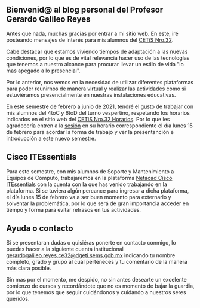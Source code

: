 ## Bienvenid@ al blog personal del Profesor Gerardo Galileo Reyes

Antes que nada, muchas gracias por entrar a mi sitio web. En este, iré posteando mensajes de interés para mis alumnos del [CETiS Nro.32](http://cetis32.edu.mx).

Cabe destacar que estamos viviendo tiempos de adaptación a las nuevas condiciones, por lo que es de vital relevancia hacer uso de las tecnologías que tenemos a nuestro alcance para procurar llevar un estilo de vida "lo mas apegado a lo presencial". 

Por lo anterior, nos vemos en la necesidad de utilizar diferentes plataformas para poder reunirnos de manera virtual y realizar las actividades como si estuviéramos presencialmente en nuestras instalaciones educativas.

En este semestre de febrero a junio de 2021, tendré el gusto de trabajar con mis alumnos del 4toC y 6toD del turno vespertino, respetando los horarios indicados en el sitio web del [CETiS Nro.32 Horarios](http://cetis32.edu.mx/Horarios.html). Por lo que les agradecería entren a la [sesión](https://meet.google.com/jpc-tcsx-mhp) en su horario correspondiente el día lunes 15 de febrero para acordar la forma de trabajo y ver la presentanción e introducción a este nuevo semestre.

## Cisco ITEssentials

Para este semestre, con mis alumnos de Soporte y Mantenimiento a Equipos de Cómputo, trabajaremos en la plataforma [Netacad Cisco ITEssentials](https://www.netacad.com) con la cuenta con la que has venido trabajando en la plataforma. Si se tuviera algún percance para ingresar a dicha plataforma, el día lunes 15 de febrero va a ser buen momento para externarlo y solventar la problemática, por lo que será de gran importancia acceder en tiempo y forma para evitar retrasos en tus actividades.

## Ayuda o contacto

Si se presentaran dudas o quisiéras ponerte en contacto conmigo, lo puedes hacer a la siguiente cuenta institucional gerardogalileo.reyes.ce32@dgeti.sems.gob.mx indicando tu nombre completo, grado y grupo al cuál perteneces y tu comentario de la manera más clara posible.

Sin mas por el momento, me despido, no sin antes desearte un excelente comienzo de cursos y recordándote que no es momento de bajar la guardia, por lo que tenemos que seguir cuidándonos y cuidando a nuestros seres queridos.
